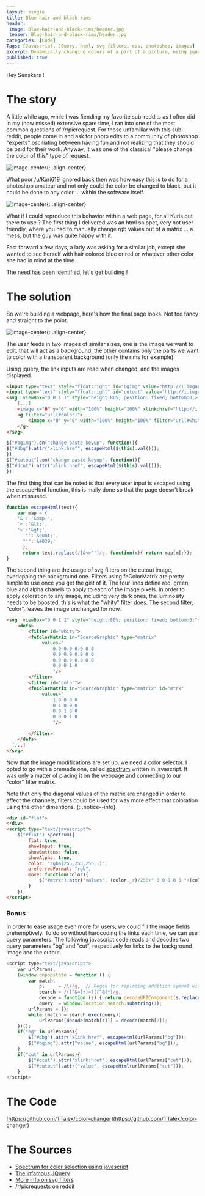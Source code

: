 ```yaml
---
layout: single
title: Blue hair and black rims
header:
 image: Blue-hair-and-black-rims/header.jpg
 teaser: Blue-hair-and-black-rims/header.jpg
categories: [Code]
Tags: [Javascript, JQuery, html, svg filters, css, photoshop, images]
excerpt: Dynamically changing colors of a part of a picture, using jquery and svg filters
published: true
---
```

Hey Senskers !

# The story
A little while ago, while I was fiending my favorite sub-reddits as I often did in my (now missed) extensive spare time, I ran into one of the most common questions of /r/picrequest. For those unfamiliar with this sub-reddit, people come in and ask for photo edits to a community of photoshop "experts" osciliating between having fun and not realizing that they should be paid for their work. Anyway, it was one of the classical "please change the color of this" type of request.

![image-center](/images/Blue-hair-and-black-rims/request.jpg){: .align-center}

What poor /u/Kuri619 ignored back then was how easy this is to do for a photoshop amateur and not only could the color be changed to black, but it could be done to any color ... within the software itself.

![image-center](/images/Blue-hair-and-black-rims/photoshop.gif){: .align-center}

What if I could reproduce this behavior within a web page, for all Kuris out there to use ? The first thing I delivered was an html snippet, very not user friendly, where you had to manually change rgb values out of a matrix ... a mess, but the guy was quite happy with it.

Fast forward a few days, a lady was asking for a similar job, except she wanted to see herself with hair colored blue or red or whatever other color she had in mind at the time.

The need has been identified, let's get building !

# The solution
So we're building a webpage, here's how the final page looks. Not too fancy and straight to the point.

![image-center](/images/Blue-hair-and-black-rims/demo.jpg){: .align-center}

The user feeds in two images of similar sizes, one is the image we want to edit, that will act as a background, the other contains only the parts we want to color with a transparent background (only the rims for example).

Using jquery, the link inputs are read when changed, and the images displayed.

```html
<input type="text" style="float:right" id="bgimg" value="http://i.imgur.com/LIKTzdo.jpg"/><br />
<input type="text" style="float:right" id="cutout" value="http://i.imgur.com/T8xJfrX.png"/>
<svg  viewBox="0 0 1 1" style="height:80%; position: fixed; bottom:0;>
    [...]
    <image x="0" y="0" width="100%" height="100%" xlink:href="http://i.imgur.com/LIKTzdo.jpg" id="dbg"/>
    <g filter="url(#color)">
        <image x="0" y="0" width="100%" height="100%" filter="url(#whity)" xlink:href="http://i.imgur.com/T8xJfrX.png" id="dcut"/>
    </g>
</svg>
```

```javascript
$("#bgimg").on("change paste keyup", function(){
$("#dbg").attr("xlink:href", escapeHtml($(this).val()));
});
$("#cutout").on("change paste keyup", function(){
$("#dcut").attr("xlink:href", escapeHtml($(this).val()));
});
```

The first thing that can be noted is that every user input is escaped using the escapeHtml function, this is maily done so that the page doesn't break when missused.

```javascript
function escapeHtml(text){
    var map = {
    '&': '&amp;',
    '<':'&lt;',
	'>':'&gt;',
      '"':'&quot;',
      "'":'&#039;'
      };
      return text.replace(/[&<>"']/g, function(m){ return map[m];});
}
```

The second thing are the usage of svg filters on the cutout image, overlapping the background one. Filters using feColorMatrix are pretty simple to use once you get the gist of it. The four lines define red, green, blue and alpha chanels to apply to each of the image pixels. In order to apply coloration to any image, including very dark ones, the luminosity needs to be boosted, this is what the "whity" filter does. The second filter, "color", leaves the image unchanged for now.

```html
<svg  viewBox="0 0 1 1" style="height:80%; position: fixed; bottom:0;">
    <defs>
        <filter id="whity">
        <feColorMatrix in="SourceGraphic" type="matrix" 
             values="
                 0.9 0.9 0.9 0 0 
                 0.9 0.9 0.9 0 0 
                 0.9 0.9 0.9 0 0
                 0 0 0 1 0
                 "/>
        </filter>
        <filter id="color">
        <feColorMatrix in="SourceGraphic" type="matrix" id="mtrx"
             values="
                 1 0 0 0 0 
                 0 1 0 0 0 
                 0 0 1 0 0
                 0 0 0 1 0
                 "/>

        </filter>
    </defs>
  [...]
</svg>
```

Now that the image modifications are set up, we need a color selector. I opted to go with a premade one, called [spectrum](https://github.com/bgrins/spectrum) written in javascript. It was only a matter of placing it on the webpage and connecting to our "color" filter matrix.

Note that only the diagonal values of the matrix are changed in order to affect the channels, filters could be used for way more effect that coloration using the other dimentions.
{: .notice--info}

```html
<div id="flat">
</div>
<script type="text/javascript">
    $("#flat").spectrum({
        flat: true,
        showInput: true,
        showButtons: false,
        showAlpha: true,
        color: "rgba(255,255,255,1)",
        preferredFormat: "rgb",
        move: function(color){
            $("#mtrx").attr("values", (color._r)/250+" 0 0 0 0 0 "+(color._g)/250+" 0 0 0 0 0 "+(color._b)/250+" 0 0 0 0 0 "+color._a+" 0");
        }
    });
</script>
```

### Bonus
In order to ease usage even more for users, we could fill the image fields prehemptively. To do so without hardcoding the links each time, we can use query parameters. The following javascript code reads and decodes two query parameters "bg" and "cut", respectively for links to the background image and the cutout.

```javascript
<script type="text/javascript">
    var urlParams;
    (window.onpopstate = function () {
        var match,
            pl     = /\+/g,  // Regex for replacing addition symbol with a space
            search = /([^&=]+)=?([^&]*)/g,
            decode = function (s) { return decodeURIComponent(s.replace(pl, " ")); },
            query  = window.location.search.substring(1);
        urlParams = {};
        while (match = search.exec(query))
            urlParams[decode(match[1])] = decode(match[2]);
    })();
    if("bg" in urlParams){
        $("#dbg").attr("xlink:href", escapeHtml(urlParams["bg"]));
        $("#bgimg").attr("value", escapeHtml(urlParams["bg"]));
    }
    if("cut" in urlParams){
        $("#dcut").attr("xlink:href", escapeHtml(urlParams["cut"]));
        $("#cutout").attr("value", escapeHtml(urlParams["cut"]));
    }
</script>
```

# The Code
[https://github.com/TTalex/color-changer](https://github.com/TTalex/color-changer)

# The Sources
* [Spectrum for color selection using javascript](https://github.com/bgrins/spectrum)
* [The infamous JQuery](https://jquery.com/)
* [More info on svg filters](https://docs.webplatform.org/wiki/svg/tutorials/smarter_svg_filters)
* [/r/picrequests on reddit](https://www.reddit.com/r/picrequests)